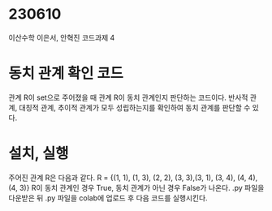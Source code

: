 # 230610
이산수학 이은서, 안혁진 코드과제 4

# 동치 관계 확인 코드
관계 R이 set으로 주어졌을 때 관계 R이 동치 관계인지 판단하는 코드이다.
반사적 관계, 대칭적 관계, 추이적 관계가 모두 성립하는지를 확인하여  동치 관계를 판단할 수 있다.

# 설치, 실행
주어진 관계 R은 다음과 같다. 
R = {(1, 1), (1, 3), (2, 2), (3, 3),(3, 1), (3, 4), (4, 4), (4, 3)}
R이 동치 관계인 경우 True, 동치 관계가 아닌 경우 False가 나온다.
.py 파일을 다운받은 뒤 .py 파일을 colab에 업로드 후 다음 코드를 실행시킨다.
